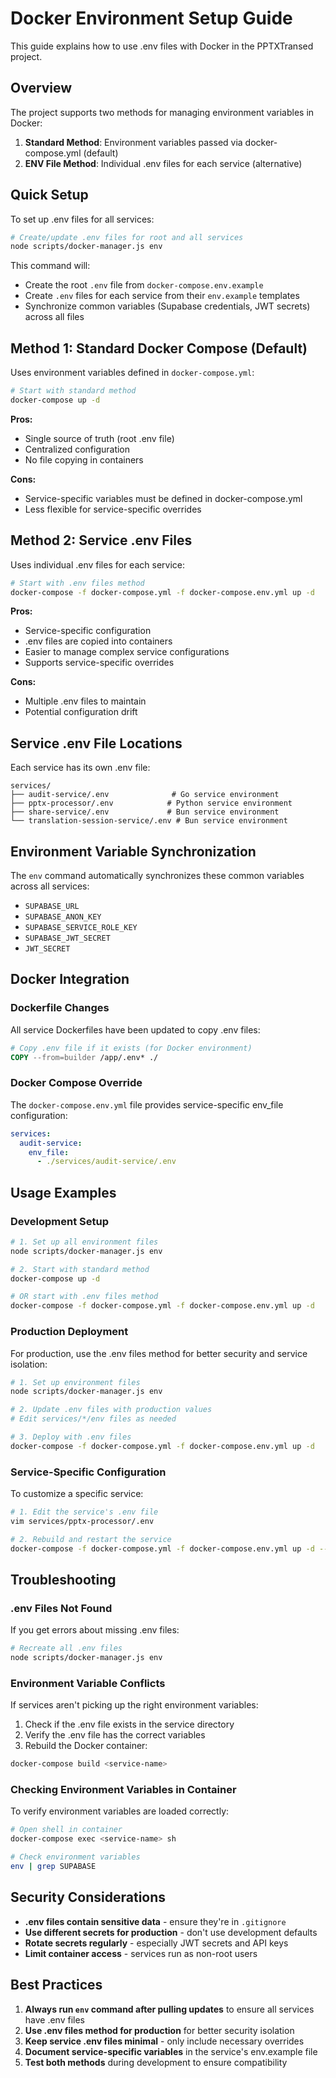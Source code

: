 # Docker Environment Setup Guide

This guide explains how to use .env files with Docker in the PPTXTransed project.

## Overview

The project supports two methods for managing environment variables in Docker:

1. **Standard Method**: Environment variables passed via docker-compose.yml (default)
2. **ENV File Method**: Individual .env files for each service (alternative)

## Quick Setup

To set up .env files for all services:

```bash
# Create/update .env files for root and all services
node scripts/docker-manager.js env
```

This command will:
- Create the root `.env` file from `docker-compose.env.example`
- Create `.env` files for each service from their `env.example` templates
- Synchronize common variables (Supabase credentials, JWT secrets) across all files

## Method 1: Standard Docker Compose (Default)

Uses environment variables defined in `docker-compose.yml`:

```bash
# Start with standard method
docker-compose up -d
```

**Pros:**
- Single source of truth (root .env file)
- Centralized configuration
- No file copying in containers

**Cons:**
- Service-specific variables must be defined in docker-compose.yml
- Less flexible for service-specific overrides

## Method 2: Service .env Files

Uses individual .env files for each service:

```bash
# Start with .env files method
docker-compose -f docker-compose.yml -f docker-compose.env.yml up -d
```

**Pros:**
- Service-specific configuration
- .env files are copied into containers
- Easier to manage complex service configurations
- Supports service-specific overrides

**Cons:**
- Multiple .env files to maintain
- Potential configuration drift

## Service .env File Locations

Each service has its own .env file:

```
services/
├── audit-service/.env              # Go service environment
├── pptx-processor/.env            # Python service environment  
├── share-service/.env             # Bun service environment
└── translation-session-service/.env # Bun service environment
```

## Environment Variable Synchronization

The `env` command automatically synchronizes these common variables across all services:

- `SUPABASE_URL`
- `SUPABASE_ANON_KEY`
- `SUPABASE_SERVICE_ROLE_KEY`
- `SUPABASE_JWT_SECRET`
- `JWT_SECRET`

## Docker Integration

### Dockerfile Changes

All service Dockerfiles have been updated to copy .env files:

```dockerfile
# Copy .env file if it exists (for Docker environment)
COPY --from=builder /app/.env* ./
```

### Docker Compose Override

The `docker-compose.env.yml` file provides service-specific env_file configuration:

```yaml
services:
  audit-service:
    env_file:
      - ./services/audit-service/.env
```

## Usage Examples

### Development Setup

```bash
# 1. Set up all environment files
node scripts/docker-manager.js env

# 2. Start with standard method
docker-compose up -d

# OR start with .env files method
docker-compose -f docker-compose.yml -f docker-compose.env.yml up -d
```

### Production Deployment

For production, use the .env files method for better security and service isolation:

```bash
# 1. Set up environment files
node scripts/docker-manager.js env

# 2. Update .env files with production values
# Edit services/*/env files as needed

# 3. Deploy with .env files
docker-compose -f docker-compose.yml -f docker-compose.env.yml up -d
```

### Service-Specific Configuration

To customize a specific service:

```bash
# 1. Edit the service's .env file
vim services/pptx-processor/.env

# 2. Rebuild and restart the service
docker-compose -f docker-compose.yml -f docker-compose.env.yml up -d --build pptx-processor
```

## Troubleshooting

### .env Files Not Found

If you get errors about missing .env files:

```bash
# Recreate all .env files
node scripts/docker-manager.js env
```

### Environment Variable Conflicts

If services aren't picking up the right environment variables:

1. Check if the .env file exists in the service directory
2. Verify the .env file has the correct variables
3. Rebuild the Docker container:

```bash
docker-compose build <service-name>
```

### Checking Environment Variables in Container

To verify environment variables are loaded correctly:

```bash
# Open shell in container
docker-compose exec <service-name> sh

# Check environment variables
env | grep SUPABASE
```

## Security Considerations

- **.env files contain sensitive data** - ensure they're in `.gitignore`
- **Use different secrets for production** - don't use development defaults
- **Rotate secrets regularly** - especially JWT secrets and API keys
- **Limit container access** - services run as non-root users

## Best Practices

1. **Always run `env` command after pulling updates** to ensure all services have .env files
2. **Use .env files method for production** for better security isolation
3. **Keep service .env files minimal** - only include necessary overrides
4. **Document service-specific variables** in the service's env.example file
5. **Test both methods** during development to ensure compatibility 